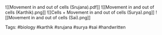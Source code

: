 ![[Movement in and out of cells (Srujana).pdf]]
![[Movement in and out of cells (Karthik).png]]
![[Cells + Movement in and out of cells (Surya).png]]
![[Movement in and out of cells (Sai).png]]

Tags: #biology #karthik #srujana #surya #sai #handwritten 